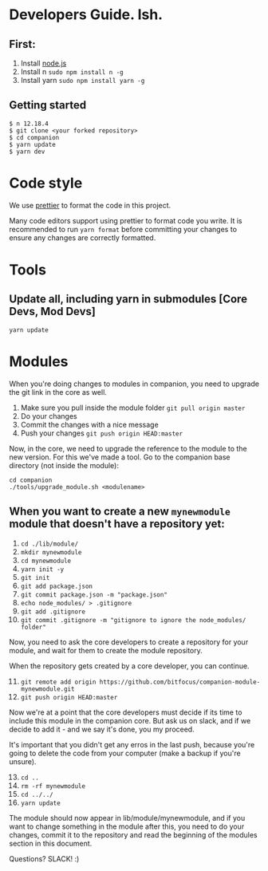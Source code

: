 # Developers Guide. Ish.

## First:

1. Install [node.js](https://nodejs.org/en/)
2. Install n `sudo npm install n -g`
3. Install yarn `sudo npm install yarn -g`

## Getting started

```
$ n 12.18.4
$ git clone <your forked repository>
$ cd companion
$ yarn update
$ yarn dev
```

# Code style

We use [prettier](https://prettier.io/) to format the code in this project.

Many code editors support using prettier to format code you write. It is recommended to run `yarn format` before committing your changes to ensure any changes are correctly formatted.

# Tools

## Update all, including yarn in submodules [Core Devs, Mod Devs]

`yarn update`

# Modules

When you're doing changes to modules in companion, you need to upgrade the git link in the core as well.

1. Make sure you pull inside the module folder `git pull origin master`
2. Do your changes
3. Commit the changes with a nice message
4. Push your changes `git push origin HEAD:master`

Now, in the core, we need to upgrade the reference to the module to the new version. For this we've made a tool. Go to the companion base directory (not inside the module):

```
cd companion
./tools/upgrade_module.sh <modulename>
```

## When you want to create a new `mynewmodule` module that doesn't have a repository yet:

1. `cd ./lib/module/`
2. `mkdir mynewmodule`
3. `cd mynewmodule`
4. `yarn init -y`
5. `git init`
6. `git add package.json`
7. `git commit package.json -m "package.json"`
8. `echo node_modules/ > .gitignore`
9. `git add .gitignore`
10. `git commit .gitignore -m "gitignore to ignore the node_modules/ folder"`

Now, you need to ask the core developers to create a repository for your module, and wait for them to create the module repository.

When the repository gets created by a core developer, you can continue.

11. `git remote add origin https://github.com/bitfocus/companion-module-mynewmodule.git`
12. `git push origin HEAD:master`

Now we're at a point that the core developers must decide if its time to include this module in the companion core. But ask us on slack, and if we decide to add it - and we say it's done, you my proceed.

It's important that you didn't get any erros in the last push, because you're going to delete the code from your computer (make a backup if you're unsure).

13. `cd ..`
14. `rm -rf mynewmodule`
15. `cd ../../`
16. `yarn update`

The module should now appear in lib/module/mynewmodule, and if you want to change something in the module after this, you need to do your changes, commit it to the repository and read the beginning of the modules section in this document.

Questions? SLACK! :)
